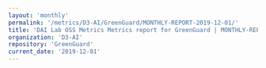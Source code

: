 ```yaml
---
layout: 'monthly'
permalink: '/metrics/D3-AI/GreenGuard/MONTHLY-REPORT-2019-12-01/'
title: 'DAI Lab OSS Metrics Metrics report for GreenGuard | MONTHLY-REPORT-2019-12-01'
organization: 'D3-AI'
repository: 'GreenGuard'
current_date: '2019-12-01'
---
```

